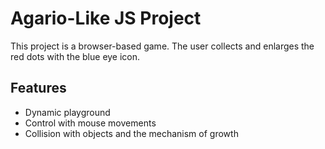# Agario-Like JS Project

This project is a browser-based game. The user collects and enlarges the red dots with the blue eye icon.

## Features

- Dynamic playground
- Control with mouse movements
- Collision with objects and the mechanism of growth

